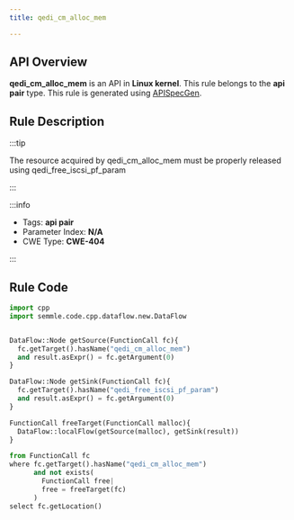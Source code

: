 ```yaml
---
title: qedi_cm_alloc_mem

---
```



## API Overview
**qedi_cm_alloc_mem** is an API in **Linux kernel**. This rule belongs to the **api pair** type. This rule is generated using [APISpecGen](../../tools/APISpecGen).
## Rule Description

:::tip

The resource acquired by qedi_cm_alloc_mem must be properly released using qedi_free_iscsi_pf_param

:::

:::info

- Tags: **api pair**
- Parameter Index: **N/A**
- CWE Type: **CWE-404**

:::

## Rule Code
```python
import cpp
import semmle.code.cpp.dataflow.new.DataFlow


DataFlow::Node getSource(FunctionCall fc){
  fc.getTarget().hasName("qedi_cm_alloc_mem")
  and result.asExpr() = fc.getArgument(0)
}

DataFlow::Node getSink(FunctionCall fc){
  fc.getTarget().hasName("qedi_free_iscsi_pf_param")
  and result.asExpr() = fc.getArgument(0)
}

FunctionCall freeTarget(FunctionCall malloc){
  DataFlow::localFlow(getSource(malloc), getSink(result))
}

from FunctionCall fc
where fc.getTarget().hasName("qedi_cm_alloc_mem")
      and not exists(
        FunctionCall free| 
        free = freeTarget(fc)
      )
select fc.getLocation()

    
```
